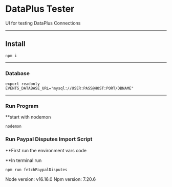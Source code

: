 # DataPlus Tester
UI for testing DataPlus Connections

___
## Install
```
npm i
```

___
### Database
```
export readonly EVENTS_DATABASE_URL="mysql://USER:PASS@HOST:PORT/DBNAME"
```


___
### Run Program

**start with nodemon
```
nodemon
```

### Run Paypal Disputes Import Script

**First run the environment vars code

**In terminal run
```
npm run fetchPaypalDisputes
```

Node version: v16.16.0
Npm version: 7.20.6